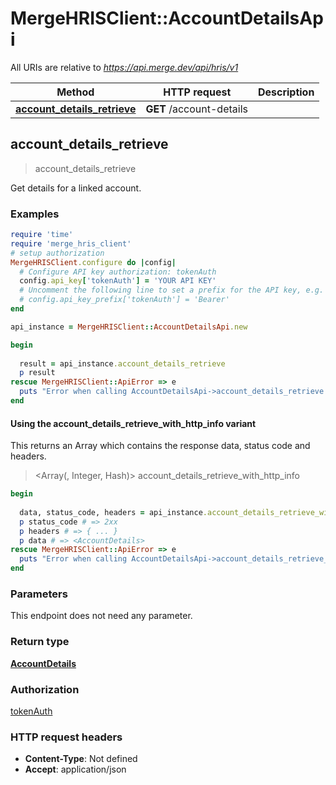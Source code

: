 # MergeHRISClient::AccountDetailsApi

All URIs are relative to *https://api.merge.dev/api/hris/v1*

| Method | HTTP request | Description |
| ------ | ------------ | ----------- |
| [**account_details_retrieve**](AccountDetailsApi.md#account_details_retrieve) | **GET** /account-details |  |


## account_details_retrieve

> <AccountDetails> account_details_retrieve



Get details for a linked account.

### Examples

```ruby
require 'time'
require 'merge_hris_client'
# setup authorization
MergeHRISClient.configure do |config|
  # Configure API key authorization: tokenAuth
  config.api_key['tokenAuth'] = 'YOUR API KEY'
  # Uncomment the following line to set a prefix for the API key, e.g. 'Bearer' (defaults to nil)
  # config.api_key_prefix['tokenAuth'] = 'Bearer'
end

api_instance = MergeHRISClient::AccountDetailsApi.new

begin
  
  result = api_instance.account_details_retrieve
  p result
rescue MergeHRISClient::ApiError => e
  puts "Error when calling AccountDetailsApi->account_details_retrieve: #{e}"
end
```

#### Using the account_details_retrieve_with_http_info variant

This returns an Array which contains the response data, status code and headers.

> <Array(<AccountDetails>, Integer, Hash)> account_details_retrieve_with_http_info

```ruby
begin
  
  data, status_code, headers = api_instance.account_details_retrieve_with_http_info
  p status_code # => 2xx
  p headers # => { ... }
  p data # => <AccountDetails>
rescue MergeHRISClient::ApiError => e
  puts "Error when calling AccountDetailsApi->account_details_retrieve_with_http_info: #{e}"
end
```

### Parameters

This endpoint does not need any parameter.

### Return type

[**AccountDetails**](AccountDetails.md)

### Authorization

[tokenAuth](../README.md#tokenAuth)

### HTTP request headers

- **Content-Type**: Not defined
- **Accept**: application/json

